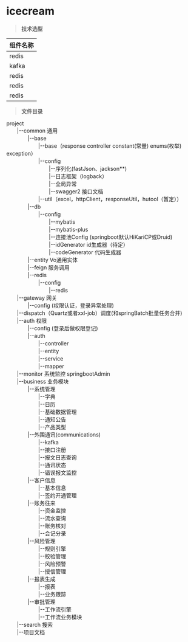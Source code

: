 # icecream

>**技术选型**  

|组件名称|
|---|
|redis|
|kafka|
|redis|
|redis|
|redis|





>**文件目录**
  
project  
　　|--common 通用       
　　　　|--base           
　　　　　　|--base（response controller constant(常量) enums(枚举) exception）     
　　　　　　|--config    
　　　　　　　　|--序列化(fastJson、jackson**)    
　　　　　　　　|--日志框架（logback）     
　　　　　　　　|--全局异常  
　　　　　　　　|--swagger2 接口文档           
　　　　　　|--util（excel，httpClient，responseUtil，hutool（暂定））  
　　　　|--db  
　　　　　　|--config  
　　　　　　　　|--mybatis  
　　　　　　　　|--mybatis-plus  
　　　　　　　　|--连接池Config (springboot默认HiKariCP或Druid)  
　　　　　　　　|--idGenerator id生成器（待定）  
　　　　　　　　|--codeGenerator 代码生成器  
　　　　|--entity Vo通用实体  
　　　　|--feign 服务调用  
　　　　|--redis  
　　　　　　|--config   
　　　　　　　　|--redis    
　　|--gateway 网关   
　　　　|--config (权限认证，登录异常处理)  
　　|--dispatch（Quartz或者xxl-job）调度(和springBatch批量任务合并)  
　　|--auth 权限  
　　　　|--config (登录后做权限登记)  
　　　　|--auth  
　　　　　　|--controller  
　　　　　　|--entity  
　　　　　　|--service  
　　　　　　|--mapper  
　　|--monitor 系统监控 springbootAdmin  
　　|--business 业务模块  
　　　　|--系统管理  
　　　　　　|--字典  
　　　　　　|--日历  
　　　　　　|--基础数据管理  
　　　　　　|--通知公告  
　　　　　　|--产品类型  
　　　　|--外围通讯(communications)  
　　　　　　|--kafka    
　　　　　　|--接口注册  
　　　　　　|--报文日志查询  
　　　　　　|--通讯状态  
　　　　　　|--错误报文监控  
　　　　|--客户信息  
　　　　　　|--基本信息  
　　　　　　|--签约开通管理  
　　　　|--账务往来  
　　　　　　|--资金监控  
　　　　　　|--流水查询  
　　　　　　|--账务核对  
　　　　　　|--会记分录  
　　　　|--风险管理  
　　　　　　|--规则引擎  
　　　　　　|--校验管理  
　　　　　　|--风险预警  
　　　　　　|--授信管理  
　　　　|--报表生成  
　　　　　　|--报表  
　　　　　　|--业务跟踪  
　　　　|--审批管理  
　　　　　　|--工作流引擎  
　　　　　　|--工作流业务模块  
　　|--search 搜索  
　　|--项目文档
